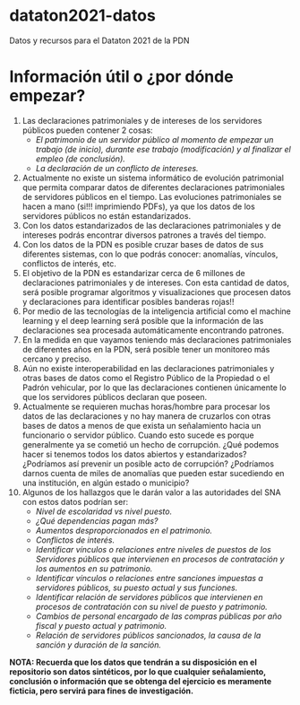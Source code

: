 # dataton2021-datos
Datos y recursos para el Dataton 2021 de la PDN
# Información útil  o ¿por dónde empezar?
1. Las declaraciones patrimoniales y de intereses de los servidores públicos pueden contener 2 cosas:
   * *El patrimonio de un servidor público al momento de empezar un trabajo (de inicio), durante ese trabajo (modificación) y al finalizar el empleo (de conclusión).*
   * *La declaración de un conflicto de intereses.*
2. Actualmente no existe un sistema informático de evolución patrimonial que permita comparar datos de diferentes declaraciones patrimoniales de servidores públicos en el tiempo. Las evoluciones patrimoniales se hacen a mano (si!!! imprimiendo PDFs), ya que los datos de los servidores públicos no están estandarizados.
3. Con los datos estandarizados de las declaraciones patrimoniales y de intereses podrás encontrar diversos patrones a través del tiempo.
4. Con los datos de la PDN es posible cruzar bases de datos de sus diferentes sistemas, con lo que podrás conocer: anomalías, vínculos, conflictos de interés, etc.
5. El objetivo de la PDN es estandarizar cerca de 6 millones de declaraciones patrimoniales y de intereses. Con esta cantidad de datos, será posible programar algoritmos y visualizaciones que procesen datos y declaraciones para identificar posibles banderas rojas!!
6. Por medio de las tecnologías de la inteligencia artificial como el machine learning y el deep learning será posible que la información de las declaraciones sea procesada automáticamente encontrando patrones.
7. En la medida en que vayamos teniendo más declaraciones patrimoniales de diferentes años en la PDN, será posible tener un monitoreo más cercano y preciso.
8. Aún no existe interoperabilidad en las declaraciones patrimoniales y otras bases de datos como el Registro Público de la Propiedad o el Padrón vehicular, por lo que las declaraciones contienen únicamente lo que los servidores públicos declaran que poseen.
9. Actualmente se requieren muchas horas/hombre para procesar los datos de las declaraciones y no hay manera de cruzarlos con otras bases de datos a menos de que exista un señalamiento hacia un funcionario o servidor público. Cuando esto sucede es porque generalmente ya se cometió un hecho de corrupción. ¿Qué podemos hacer si tenemos todos los datos abiertos y estandarizados? ¿Podríamos así prevenir un posible acto de corrupción? ¿Podríamos darnos cuenta de miles de anomalías que pueden estar sucediendo en una institución,  en algún estado o municipio? 
10. Algunos de los hallazgos que le darán valor a las autoridades del SNA con estos datos podrían ser:
    * *Nivel de escolaridad vs nivel puesto.*
    * *¿Qué dependencias pagan más?*
    * *Aumentos desproporcionados en el patrimonio.*
    * *Conflictos de interés.*
    * *Identificar vínculos o relaciones entre niveles de puestos de los Servidores públicos que intervienen en procesos de contratación y los aumentos en su patrimonio.*
    * *Identificar vínculos o relaciones entre sanciones impuestas a servidores públicos, su puesto actual y sus funciones.*
    * *Identificar relación de servidores públicos que intervienen en procesos de contratación con su nivel de puesto y patrimonio.*
    * *Cambios de personal encargado de las compras públicas por año fiscal y puesto actual y patrimonio.*
    * *Relación de servidores públicos sancionados, la  causa de la sanción y duración de la sanción.*

**NOTA: Recuerda que los datos que tendrán a su disposición en el repositorio son datos sintéticos, por lo que cualquier señalamiento, conclusión o información que se obtenga del ejercicio es meramente ficticia, pero servirá para fines de investigación.**
